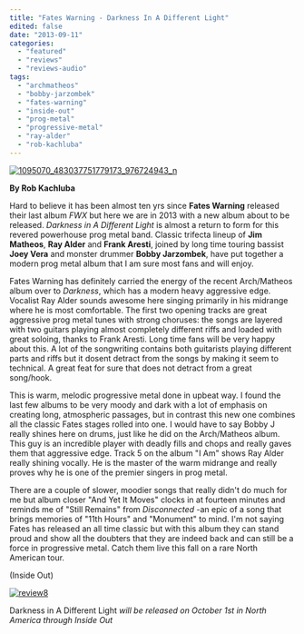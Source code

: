 ```yaml
---
title: "Fates Warning - Darkness In A Different Light"
edited: false
date: "2013-09-11"
categories:
  - "featured"
  - "reviews"
  - "reviews-audio"
tags:
  - "archmatheos"
  - "bobby-jarzombek"
  - "fates-warning"
  - "inside-out"
  - "prog-metal"
  - "progressive-metal"
  - "ray-alder"
  - "rob-kachluba"
---
```


[![1095070_483037751779173_976724943_n](http://www.hellbound.ca/wp-content/uploads/2013/09/1095070_483037751779173_976724943_n-590x590.jpg)](http://www.hellbound.ca/wp-content/uploads/2013/09/1095070_483037751779173_976724943_n.jpg)

**By Rob Kachluba**

Hard to believe it has been almost ten yrs since **Fates Warning** released their last album _FWX_ but here we are in 2013 with a new album about to be released. _Darkness in A Different Light_ is almost a return to form for this revered powerhouse prog metal band. Classic trifecta lineup of **Jim Matheos**, **Ray Alder** and **Frank Aresti**, joined by long time touring bassist **Joey Vera** and monster drummer **Bobby Jarzombek**, have put together a modern prog metal album that I am sure most fans and will enjoy.

Fates Warning has definitely carried the energy of the recent Arch/Matheos album over to _Darkness_, which has a modern heavy aggressive edge. Vocalist Ray Alder sounds awesome here singing primarily in his midrange where he is most comfortable. The first two opening tracks are great aggressive prog metal tunes with strong choruses: the songs are layered with two guitars playing almost completely different riffs and loaded with great soloing, thanks to Frank Aresti. Long time fans will be very happy about this. A lot of the songwriting contains both guitarists playing different parts and riffs but it dosent detract from the songs by making it seem to technical. A great feat for sure that does not detract from a great song/hook.

This is warm, melodic progressive metal done in upbeat way. I found the last few albums to be very moody and dark with a lot of emphasis on creating long, atmospheric passages, but in contrast this new one combines all the classic Fates stages rolled into one. I would have to say Bobby J really shines here on drums, just like he did on the Arch/Matheos album. This guy is an incredible player with deadly fills and chops and really gaves them that aggressive edge. Track 5 on the album "I Am" shows Ray Alder really shining vocally. He is the master of the warm midrange and really proves why he is one of the premier singers in prog metal.

There are a couple of slower, moodier songs that really didn't do much for me but album closer "And Yet It Moves" clocks in at fourteen minutes and reminds me of "Still Remains" from _Disconnected_ -an epic of a song that brings memories of "11th Hours" and "Monument" to mind. I'm not saying Fates has released an all time classic but with this album they can stand proud and show all the doubters that they are indeed back and can still be a force in progressive metal. Catch them live this fall on a rare North American tour.

(Inside Out)

[![review8](http://www.hellbound.ca/wp-content/uploads/2009/07/review8.png)](http://www.hellbound.ca/wp-content/uploads/2009/07/review8.png)

Darkness in A Different Light _will be released on October 1st in North America through Inside Out_
